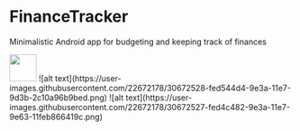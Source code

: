 # FinanceTracker
Minimalistic Android app for budgeting and keeping track of finances

<img src="https://user-images.githubusercontent.com/22672178/30672529-fed98eb8-9e3a-11e7-8674-7406eaf3b901.png" width="48">
![alt text](https://user-images.githubusercontent.com/22672178/30672528-fed544d4-9e3a-11e7-9d3b-2c10a96b9bed.png)
![alt text](https://user-images.githubusercontent.com/22672178/30672527-fed4c482-9e3a-11e7-9e63-11feb866419c.png)
